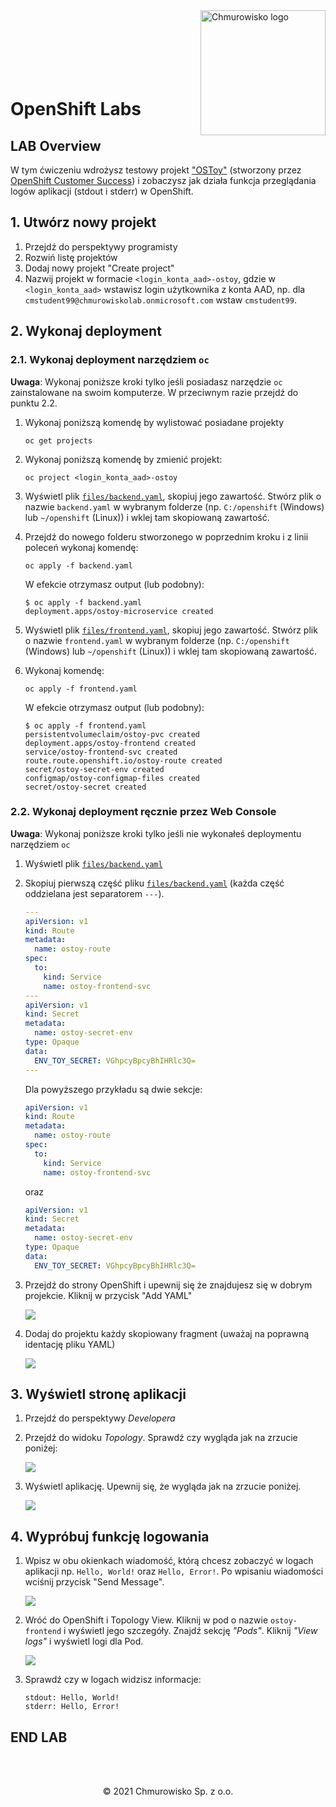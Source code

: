 <img src="../../../img/logo.png" alt="Chmurowisko logo" width="200"  align="right">
<br><br>
<br><br>
<br><br>

# OpenShift Labs

## LAB Overview

W tym ćwiczeniu wdrożysz testowy projekt ["OSToy"](https://github.com/openshift-cs/ostoy) (stworzony przez [OpenShift Customer Success](https://github.com/openshift-cs)) i zobaczysz jak działa funkcja przeglądania logów aplikacji (stdout i stderr) w OpenShift.

## 1. Utwórz nowy projekt

1. Przejdź do perspektywy programisty
1. Rozwiń listę projektów
1. Dodaj nowy projekt "Create project"
1. Nazwij projekt w formacie `<login_konta_aad>-ostoy`, gdzie w `<login_konta_aad>` wstawisz login użytkownika z konta AAD, np. dla `cmstudent99@chmurowiskolab.onmicrosoft.com` wstaw `cmstudent99`.

## 2. Wykonaj deployment

### 2.1. Wykonaj deployment narzędziem `oc`

**Uwaga**: Wykonaj poniższe kroki tylko jeśli posiadasz narzędzie `oc` zainstalowane na swoim komputerze. W przeciwnym razie przejdź do punktu 2.2.

1. Wykonaj poniższą komendę by wylistować posiadane projekty

   ```shell
   oc get projects
   ```

1. Wykonaj poniższą komendę by zmienić projekt:

   ```shell
   oc project <login_konta_aad>-ostoy
   ```

1. Wyświetl plik [`files/backend.yaml`](./files/backend.yaml), skopiuj jego zawartość. Stwórz plik o nazwie `backend.yaml` w wybranym folderze (np. `C:/openshift` (Windows) lub `~/openshift` (Linux)) i wklej tam skopiowaną zawartość.
1. Przejdź do nowego folderu stworzonego w poprzednim kroku i z linii poleceń wykonaj komendę:

   ```shell
   oc apply -f backend.yaml
   ```

   W efekcie otrzymasz output (lub podobny):

   ```shell
   $ oc apply -f backend.yaml
   deployment.apps/ostoy-microservice created
   ```

1. Wyświetl plik [`files/frontend.yaml`](./files/frontend.yaml), skopiuj jego zawartość. Stwórz plik o nazwie `frontend.yaml` w wybranym folderze (np. `C:/openshift` (Windows) lub `~/openshift` (Linux)) i wklej tam skopiowaną zawartość.
1. Wykonaj komendę:

   ```shell
   oc apply -f frontend.yaml
   ```

   W efekcie otrzymasz output (lub podobny):

   ```shell
   $ oc apply -f frontend.yaml
   persistentvolumeclaim/ostoy-pvc created
   deployment.apps/ostoy-frontend created
   service/ostoy-frontend-svc created
   route.route.openshift.io/ostoy-route created
   secret/ostoy-secret-env created
   configmap/ostoy-configmap-files created
   secret/ostoy-secret created
   ```

### 2.2. Wykonaj deployment ręcznie przez Web Console

**Uwaga**: Wykonaj poniższe kroki tylko jeśli nie wykonałeś deploymentu narzędziem `oc`

1. Wyświetl plik [`files/backend.yaml`](./files/backend.yaml)
1. Skopiuj pierwszą część pliku [`files/backend.yaml`](./files/backend.yaml) (każda część oddzielana jest separatorem `---`).

   ```yaml
   ---
   apiVersion: v1
   kind: Route
   metadata:
     name: ostoy-route
   spec:
     to:
       kind: Service
       name: ostoy-frontend-svc
   ---
   apiVersion: v1
   kind: Secret
   metadata:
     name: ostoy-secret-env
   type: Opaque
   data:
     ENV_TOY_SECRET: VGhpcyBpcyBhIHRlc3Q=
   ---

   ```

   Dla powyższego przykładu są dwie sekcje:

   ```yaml
   apiVersion: v1
   kind: Route
   metadata:
     name: ostoy-route
   spec:
     to:
       kind: Service
       name: ostoy-frontend-svc
   ```

   oraz

   ```yaml
   apiVersion: v1
   kind: Secret
   metadata:
     name: ostoy-secret-env
   type: Opaque
   data:
     ENV_TOY_SECRET: VGhpcyBpcyBhIHRlc3Q=
   ```

1. Przejdź do strony OpenShift i upewnij się że znajdujesz się w dobrym projekcie. Kliknij w przycisk "Add YAML"

   ![](./img/01-add-yaml.png)

1. Dodaj do projektu każdy skopiowany fragment (uważaj na poprawną identację pliku YAML)

   ![](./img/02-import-yaml-fragment.png)

## 3. Wyświetl stronę aplikacji

1. Przejdź do perspektywy _Developera_
1. Przejdź do widoku _Topology_. Sprawdź czy wygląda jak na zrzucie poniżej:

   ![](./img/03-topology.png)

1. Wyświetl aplikację. Upewnij się, że wygląda jak na zrzucie poniżej.

   ![](./img/04-ostoy-app.png)

## 4. Wypróbuj funkcję logowania

1. Wpisz w obu okienkach wiadomość, którą chcesz zobaczyć w logach aplikacji np. `Hello, World!` oraz `Hello, Error!`. Po wpisaniu wiadomości wciśnij przycisk "Send Message".

   ![](./img/05-logging.png)

1. Wróć do OpenShift i Topology View. Kliknij w pod o nazwie `ostoy-frontend` i wyświetl jego szczegóły. Znajdź sekcję _"Pods"_. Kliknij _"View logs"_ i wyświetl logi dla Pod.

   ![](./img/06-pod-details.png)

1. Sprawdź czy w logach widzisz informacje:

   ```
   stdout: Hello, World!
   stderr: Hello, Error!
   ```

## END LAB

<br><br>

<center><p>&copy; 2021 Chmurowisko Sp. z o.o.<p></center>

